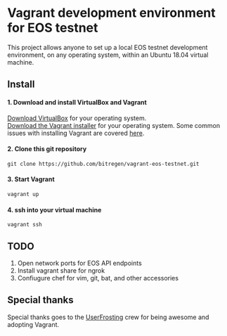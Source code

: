 # Vagrant development environment for EOS testnet

This project allows anyone to set up a local EOS testnet development environment, on any operating system, within an Ubuntu 18.04 virtual machine. 

## Install

#### 1. Download and install VirtualBox and Vagrant 
[Download VirtualBox](https://www.virtualbox.org/wiki/Downloads) for your operating system.  
[Download the Vagrant installer](https://www.vagrantup.com/downloads.html) for your operating system.
Some common issues with installing Vagrant are covered [here](vagrant-issues.md).

#### 2. Clone this git repository 
```
git clone https://github.com/bitregen/vagrant-eos-testnet.git
```

#### 3. Start Vagrant
```
vagrant up
```

#### 4. ssh into your virtual machine
```
vagrant ssh
```

## TODO
1. Open network ports for EOS API endpoints
2. Install vagrant share for ngrok 
3. Confiugure chef for vim, git, bat, and other accessories

## Special thanks
Special thanks goes to the [UserFrosting](https://www.userfrosting.com/) crew for being awesome and adopting Vagrant. 
